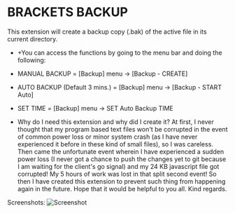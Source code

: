 # BRACKETS BACKUP

This extension will create a backup copy (.bak) of the active file 
in its current directory.

* +You can access the functions by going to the menu bar and doing the following:
* MANUAL BACKUP                 = [Backup] menu -> [Backup - CREATE]
* AUTO BACKUP (Default 3 mins.) = [Backup] menu -> [Backup - START Auto]
* SET TIME                      = [Backup] menu -> SET Auto Backup TIME

* Why do I need this extension and why did I create it?
At first, I never thought that my program based text files won't be corrupted in the event of common power loss or minor system crash (as I have never experienced it before in these kind of small files), so I was careless. Then came the unfortunate event wherein I have experienced a sudden power loss (I never got a chance to push the changes yet to git because I am waiting for the client's go signal) and my 24 KB javascript file got corrupted! My 5 hours of work was lost in that split second event! So then I have created this extension to prevent such thing from happening again in the future. Hope that it would be helpful to you all. Kind regards.

Screenshots:
![Screenshot](https://github.com/joemakev/brackets-backup/blob/master/screen-brackets-backup.jpg)
